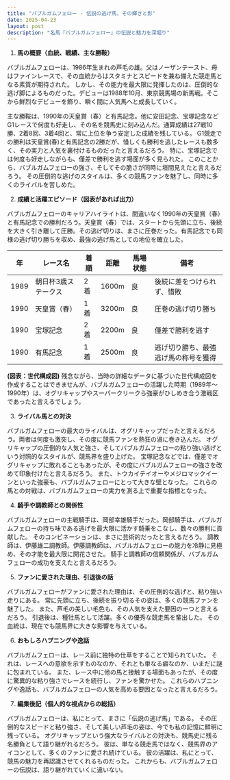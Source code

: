 ```yaml
---
title: "バブルガムフェロー - 伝説の逃げ馬、その輝きと影"
date: 2025-04-23
layout: post
description: "名馬『バブルガムフェロー』の伝説と魅力を深堀り"
---
```


1. **馬の概要（血統、戦績、主な勝鞍）**

バブルガムフェローは、1986年生まれの芦毛の雄。父はノーザンテースト、母はファインレースで、その血統からはスタミナとスピードを兼ね備えた競走馬となる素質が期待された。  しかし、その能力を最大限に発揮したのは、圧倒的な逃げ脚によるものだった。デビューは1988年10月、東京競馬場の新馬戦。そこから鮮烈なデビューを飾り、瞬く間に人気馬へと成長していく。

主な勝鞍は、1990年の天皇賞（春）と有馬記念。他に安田記念、宝塚記念などG1レースで何度も好走し、その名を競馬史に刻み込んだ。通算成績は27戦10勝、2着8回、3着4回と、常に上位を争う安定した成績を残している。  G1競走での勝利は天皇賞(春)と有馬記念の2勝だが、惜しくも勝利を逃したレースも数多く、その実力と人気を裏付けるものだったと言えるだろう。  特に、宝塚記念では何度も好走しながらも、僅差で勝利を逃す場面が多く見られた。  このことから、バブルガムフェローの強さ、そしてその脆さが同時に垣間見えたと言えるだろう。  その圧倒的な逃げのスタイルは、多くの競馬ファンを魅了し、同時に多くのライバルを苦しめた。


2. **成績と活躍エピソード（図表があれば出力）**

バブルガムフェローのキャリアハイライトは、間違いなく1990年の天皇賞（春）と有馬記念での勝利だろう。天皇賞（春）では、スタートから先頭に立ち、後続を大きく引き離して圧勝。その逃げ切りは、まさに圧巻だった。有馬記念でも同様の逃げ切り勝ちを収め、最強の逃げ馬としての地位を確立した。

| 年 | レース名          | 着順 | 距離 | 馬場状態 | 備考                                   |
|----|-------------------|-----|------|----------|----------------------------------------|
| 1989 | 朝日杯3歳ステークス | 2着 | 1600m | 良       | 後続に差をつけられず、惜敗               |
| 1990 | 天皇賞（春）      | 1着 | 3200m | 良       | 圧巻の逃げ切り勝ち                       |
| 1990 | 宝塚記念          | 2着 | 2200m | 良       | 僅差で勝利を逃す                        |
| 1990 | 有馬記念          | 1着 | 2500m | 良       | 逃げ切り勝ち、最強逃げ馬の称号を獲得   |


**(図表：世代構成図)**  残念ながら、当時の詳細なデータに基づいた世代構成図を作成することはできませんが、バブルガムフェローの活躍した時期（1989年～1990年）は、オグリキャップやスーパークリークら強豪がひしめき合う激戦区であったと言えるでしょう。


3. **ライバル馬との対決**

バブルガムフェローの最大のライバルは、オグリキャップだったと言えるだろう。両者は何度も激突し、その度に競馬ファンを熱狂の渦に巻き込んだ。  オグリキャップの圧倒的な人気と強さ、そしてバブルガムフェローの粘り強い逃げという対照的なスタイルが、競馬界を盛り上げた。  宝塚記念などでは、僅差でオグリキャップに敗れることもあったが、その度にバブルガムフェローの強さを改めて印象付けたと言えるだろう。  また、トウカイテイオーやメジロマックイーンといった強豪も、バブルガムフェローにとって大きな壁となった。  これらの馬との対戦は、バブルガムフェローの実力を測る上で重要な指標となった。


4. **騎手や調教師との関係性**

バブルガムフェローの主戦騎手は、岡部幸雄騎手だった。岡部騎手は、バブルガムフェローの持ち味である逃げを最大限に活かす騎乗をこなし、数々の勝利に貢献した。  そのコンビネーションは、まさに芸術的だったと言えるだろう。  調教師は、伊藤雄二調教師。伊藤調教師は、バブルガムフェローの能力を冷静に見極め、その才能を最大限に開花させた。  騎手と調教師の信頼関係が、バブルガムフェローの成功を支えたと言えるだろう。


5. **ファンに愛された理由、引退後の話**

バブルガムフェローがファンに愛された理由は、その圧倒的な逃げと、粘り強い走りにある。  常に先頭に立ち、後続を振り切るその姿は、多くの競馬ファンを魅了した。  また、芦毛の美しい毛色も、その人気を支えた要因の一つと言えるだろう。  引退後は、種牡馬として活躍。多くの優秀な競走馬を輩出した。  その血統は、現在でも競馬界に大きな影響を与えている。


6. **おもしろハプニングや逸話**

バブルガムフェローは、レース前に独特の仕草をすることで知られていた。  それは、レースへの意欲を示すものなのか、それとも単なる癖なのか、いまだに謎に包まれている。  また、レース中に他の馬と接触する場面もあったが、その度に驚異的な粘り強さでレースを続行し、ファンを驚かせた。  これらのハプニングや逸話も、バブルガムフェローの人気を高める要因となったと言えるだろう。


7. **編集後記（個人的な視点からの総括）**

バブルガムフェローは、私にとって、まさに「伝説の逃げ馬」である。  その圧倒的なスピードと粘り強さ、そして美しい芦毛の姿は、今でも私の記憶に鮮明に残っている。  オグリキャップという強大なライバルとの対決も、競馬史に残る名勝負として語り継がれるだろう。  彼は、単なる競走馬ではなく、競馬界のアイコンとして、多くのファンに愛され続けている。  彼の活躍は、私にとって、競馬の魅力を再認識させてくれるものだった。  これからも、バブルガムフェローの伝説は、語り継がれていくに違いない。
